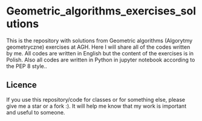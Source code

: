 # Geometric_algorithms_exercises_solutions
This is the repository with solutions from Geometric algorithms (Algorytmy geometryczne) exercises at AGH. Here I will share all of the codes written by me. All codes are written in English but the content of the exercises is in Polish. Also all codes are written in Python in jupyter notebook according to the PEP 8 style..

## Licence
If you use this repository/code for classes or for something else, please give me a star or a fork :). It will help me know that my work is important and useful to someone.
